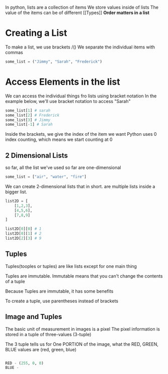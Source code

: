 
In python, lists are a collection of items
We store values inside of lists
The value of the items can be of different [[Types]]
**Order matters in a list**

# Creating a List
To make a list, we use brackets /()
We separate the individual items with commas

```python
some_list = ("Jimmy", "Sarah", "Frederick")
```

# Access Elements in the list

We can access the individual things fro lists using bracket notation
In the example below, we'll use bracket notation to access "Sarah"

```Python
some_list[1] # sarah
some_list[2] # Frederick
some_list[3] # Jimmy
some_list[-1] # Sarah
```

Inside the brackets, we give the index of the item we want
Python uses 0 index counting, which means we start counting at 0




## 2 Dimensional Lists

so far, all the list we've used so far are one-dimensional

```python
some_list = ["air", "water", "fire"]
```

We can create 2-dimensional lists that in short. are multiple lists inside a bigger list.

```python
list2D = [
	[1,2,3],
	[4,5,6],
	[7,8,9]	  
]

list2D[0][0] # 1
list2D[0][1] # 2
list2D[2][3] # 9

```



## Tuples

Tuples(tooples or tuples) are like lists except for one main thing

Tuples are immutable. Immutable means that you can't change the contents of a tuple

Because Tuples are immutable, it has some benefits

To create a tuple, use parentheses instead of brackets


## Image and Tuples
The basic unit of measurement in images is a pixel 
The pixel information is stored in a tuple of three-values
(3-tuple)

The 3 tuple tells us for One PORTION of the image, what the RED, GREEN, BLUE values are (red, green, blue)

```python

RED - (255, 0, 0)
BLUE - 
```
